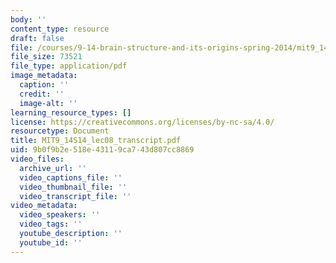 ```yaml
---
body: ''
content_type: resource
draft: false
file: /courses/9-14-brain-structure-and-its-origins-spring-2014/mit9_14s14_lec08_transcript.pdf
file_size: 73521
file_type: application/pdf
image_metadata:
  caption: ''
  credit: ''
  image-alt: ''
learning_resource_types: []
license: https://creativecommons.org/licenses/by-nc-sa/4.0/
resourcetype: Document
title: MIT9_14S14_lec08_transcript.pdf
uid: 9b0f9b2e-518e-4311-9ca7-43d807cc8869
video_files:
  archive_url: ''
  video_captions_file: ''
  video_thumbnail_file: ''
  video_transcript_file: ''
video_metadata:
  video_speakers: ''
  video_tags: ''
  youtube_description: ''
  youtube_id: ''
---
```

